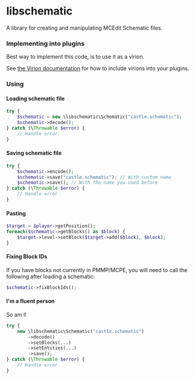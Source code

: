 # libschematic
A library for creating and manipulating MCEdit Schematic files.  

### Implementing into plugins
Best way to implement this code, is to use it as a virion. 

See [the Virion documentation](https://github.com/poggit/support/blob/master/virion.md) for how to include virions into your plugins.  

### Using 

#### Loading schematic file

```php
try {
	$schematic = new \libschematic\Schematic("castle.schematic");
	$schematic->decode();
} catch (\Throwable $error) {
	// Handle error
}
```

#### Saving schematic file

```php
try {
	$schematic->encode();
	$schematic->save("castle.schematic"); // With custom name
	$schematic->save(); // With the name you used before
} catch (\Throwable $error) {
	// Handle error
}
```

#### Pasting

```php
$target = $player->getPosition();
foreach($schematic->getBlocks() as $block) {
	$target->level->setBlock($target->add($block), $block);
}
```

#### Fixing Block IDs
If you have blocks not currently in PMMP/MCPE, you will need to call the following after loading a schematic:
```php
$schematic->fixBlockIds();
```

#### I'm a fluent person
So am I!

```php
try {
	new \libschematic\Schematic("castle.schematic")
		->decode()
		->setBlocks(...)
		->setEntities(...)
		->save();
} catch (\Throwable $error) {
	// Handle error
}
```
